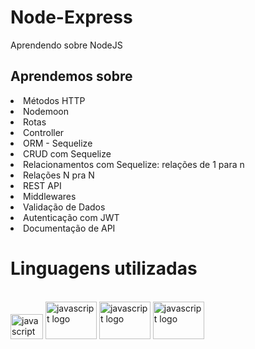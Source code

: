 # Node-Express
Aprendendo sobre NodeJS

## Aprendemos sobre
 <li>Métodos HTTP
 <li>Nodemoon 
 <li>Rotas
 <li>Controller
 <li>ORM - Sequelize
 <li>CRUD com Sequelize
 <li>Relacionamentos com Sequelize: relações de 1 para n
 <li>Relações N pra N
 <li>REST API
 <li>Middlewares
 <li>Validação de Dados
 <li>Autenticação com JWT
 <li>Documentação de API

 # Linguagens utilizadas 
 <br>   
 <img src="https://cdn.jsdelivr.net/gh/devicons/devicon/icons/javascript/javascript-original.svg" height="40" width="52" alt="javascript logo"/>
 <img src="https://cdn.jsdelivr.net/gh/devicons/devicon/icons/nodejs/nodejs-original-wordmark.svg" height="60" width="82" alt="javascript logo" />
 <img src="https://cdn.jsdelivr.net/gh/devicons/devicon/icons/sequelize/sequelize-original.svg" height="60" width="82" alt="javascript logo" />
 <img src="https://cdn.jsdelivr.net/gh/devicons/devicon/icons/mysql/mysql-original.svg" height="60" width="82" alt="javascript logo" />
          
          
          
  
